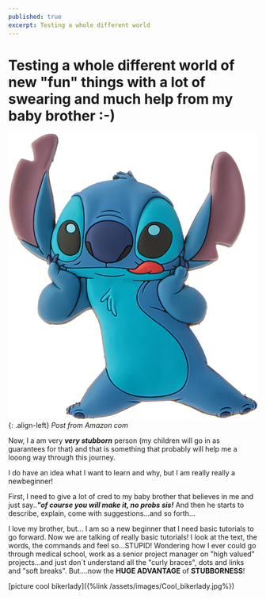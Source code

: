 ```yaml
---
published: true
excerpt: Testing a whole different world
---
```

# Testing a whole different world of new "fun" things with a lot of swearing and much help from my baby brother :-)

![Thinking stitch](/assets/images/Stich.jpg){: .align-left} 
_Post from Amazon com_

Now, I a am very _**very stubborn**_ person (my children will go in as guarantees for that) and that is something that probably will help me a looong way through this journey.

I do have an idea what I want to learn and why, but I am really really a newbeginner!

First, I need to give a lot of cred to my baby brother that believes in me and just say..**_"of course you will make it, no probs sis!_** And then he starts to describe, explain, come with suggestions...and so forth...

I love my brother, but... I am so a new beginner that I need basic tutorials to go forward. Now we are talking of really basic tutorials! I look at the text, the words, the commands and feel so...STUPID! Wondering how I ever could go through medical school, work as a senior project manager on "high valued" projects...and just don´t understand all the "curly braces", dots and links and "soft breaks". But....now the **HUGE ADVANTAGE** of **STUBBORNESS**!


[picture cool bikerlady]({%link /assets/images/Cool_bikerlady.jpg%})
